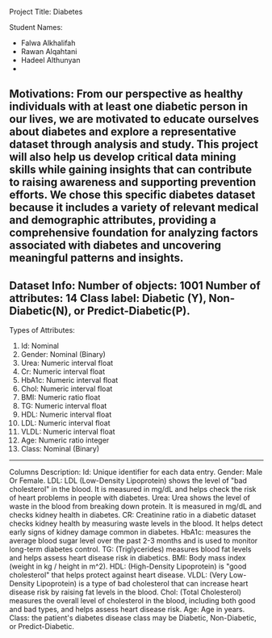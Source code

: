 Project Title: Diabetes

Student Names: 

- Falwa Alkhalifah 
- Rawan Alqahtani
- Hadeel Althunyan
-
Motivations:
From our perspective as healthy individuals with at least one diabetic person in our lives, we are motivated to educate ourselves about diabetes and explore a representative dataset through analysis and study. This project will also help us develop critical data mining skills while gaining insights that can contribute to raising awareness and supporting prevention efforts.
We chose this specific diabetes dataset because it includes a variety of relevant medical and demographic attributes, providing a comprehensive foundation for analyzing factors associated with diabetes and uncovering meaningful patterns and insights.
------------------------------------------------------------------------------
Dataset Info:
Number of objects: 1001
Number of attributes: 14
Class label: Diabetic (Y), Non-Diabetic(N), or Predict-Diabetic(P).
------------------------------------------------------------------------------
Types of Attributes:
1) Id: Nominal
2) Gender: Nominal (Binary)
3) Urea: Numeric interval float
4) Cr: Numeric interval float
5) HbA1c: Numeric interval float
6) Chol: Numeric interval float
7) BMI: Numeric ratio float
8) TG: Numeric interval float
9) HDL: Numeric interval float
10) LDL: Numeric interval float
11) VLDL: Numeric interval float
12) Age: Numeric ratio integer
13) Class: Nominal (Binary)
------------------------------------------------------------------------------
Columns Description:
Id: Unique identifier for each data entry.
Gender: Male Or Female.
LDL: LDL (Low-Density Lipoprotein) shows the level of "bad cholesterol" in the blood. It is measured in mg/dL and helps check the risk of heart problems in people with diabetes.
Urea: Urea shows the level of waste in the blood from breaking down protein. It is measured in mg/dL and checks kidney health in diabetes.
CR: Creatinine ratio in a diabetic dataset checks kidney health by measuring waste levels in the blood. It helps detect early signs of kidney damage common in diabetes.
HbA1c: measures the average blood sugar level over the past 2-3 months and is used to monitor long-term diabetes control.
TG: (Triglycerides) measures blood fat levels and helps assess heart disease risk in diabetics.
BMI: Body mass index (weight in kg / height in m^2).
HDL: (High-Density Lipoprotein) is "good cholesterol" that helps protect against heart disease.
VLDL: (Very Low-Density Lipoprotein) is a type of bad cholesterol that can increase heart disease risk by raising fat levels in the blood.
Chol: (Total Cholesterol) measures the overall level of cholesterol in the blood, including both good and bad types, and helps assess heart disease risk.
Age: Age in years.
Class: the patient's diabetes disease class may be Diabetic, Non-Diabetic, or Predict-Diabetic.
